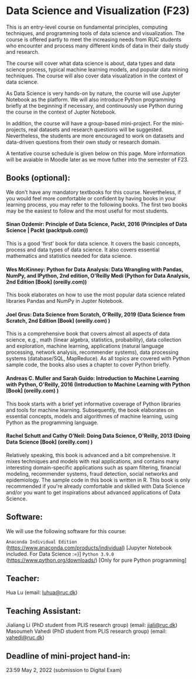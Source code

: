 # Data Science and Visualization (F23)

This is an entry-level course on fundamental principles, computing techniques, and programming tools of data science and visualization. The course is offered partly to meet the increasing needs from RUC students who encounter and process many different kinds of data in their daily study and research.

The course will cover what data science is about, data types and data science process, typical machine learning models, and popular data mining techniques. The course will also cover data visualization in the context of data science.

As Data Science is very hands-on by nature, the course will use Jupyter Notebook as the platform. We will also introduce Python programming briefly at the beginning if necessary, and continuously use Python during the course in the context of Jupter Notebook.

In addition, the course will have a group-based mini-project. For the mini-projects, real datasets and research questions will be suggested. Nevertheless, the students are more encouraged to work on datasets and data-driven questions from their own study or research domain.

A tentative course schedule is given below on this page. More information will be avaiable in Moodle later as we move futher into the semester of F23.

## Books (optional):
We don't have any mandatory textbooks for this course. Nevertheless, if you would feel more comfortable or confident by having books in your learning process, you may refer to the following books. The first two books may be the easiest to follow and the most useful for most students.

#### Sinan Ozdemir: Principle of Data Science, Packt, 2016 (Principles of Data Science | Packt (packtpub.com)) 
This is a good 'first' book for data science. It covers the basic concepts, process and data types of data science. It also covers essential mathematics and statistics needed for data science.       

#### Wes McKinney: Python for Data Analysis: Data Wrangling with Pandas, NumPy, and IPython, 2nd edition, O'Reilly Medi (Python for Data Analysis, 2nd Edition [Book] (oreilly.com))
This book elaborates on how to use the most popular data science related libraries Pandas and NumPy in Jupter Notebook. 

#### Joel Grus: Data Science from Scratch,  O'Reilly, 2019 (Data Science from Scratch, 2nd Edition [Book] (oreilly.com) )
This is a comprehensive book that covers almost all aspects of data science, e.g., math (linear algebra, statistics, probability), data collection and exploration, machine learning, applications (natural language processing, network analysis, recommender systems), data processing systems (database/SQL, MapReduce). As all topics are covered with Python sample code, the books also uses a chapter to cover Python briefly.

#### Andreas C. Muller and Sarah Guido: Introduction to Machine Learning with Python, O'Reilly, 2016 (Introduction to Machine Learning with Python [Book] (oreilly.com) )
This book starts with a brief yet informative coverage of Python libraries and tools for machine learning. Subsequently, the book elaborates on  essential concepts, models and algorithmes of machine learning, using Python as the programming language.

#### Rachel Schutt and Cathy O’Neil: Doing Data Science, O'Reilly, 2013 (Doing Data Science [Book] (oreilly.com) )
Relatively speaking, this book is advanced and a bit comprehensive. It mixes techniques and models with real applications, and contains many interesting domain-specific applications such as spam filtering, financial modeling, recommender systems, fraud detection, social networks and epidemiology. The sample code in this book is written in R. This book is only recommended if you're already comfortable and skilled with Data Science and/or you want to get inspirations about advanced applications of Data Science.

## Software:

We will use the following software for this course:

`Anaconda Individual Edition` (https://www.anaconda.com/products/individual) [Jupyter Notebook included. For Data Science :=)]
`Python 3.9.0` (https://www.python.org/downloads/) [Only for pure Python programming]


## Teacher:
Hua Lu (email: luhua@ruc.dk)

## Teaching Assistant:
Jialiang Li (PhD student from PLIS research group) (email: jiali@ruc.dk)
Masoumeh Vahedi (PhD student from PLIS research group) (email: vahedi@ruc.dk)

## Deadline of mini-project hand-in:
23:59 May 2, 2022 (submission to Digital Exam)